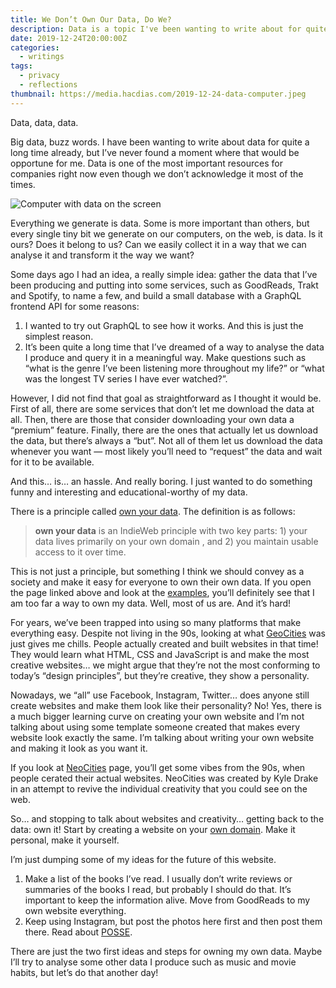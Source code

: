 ```yaml
---
title: We Don’t Own Our Data, Do We?
description: Data is a topic I've been wanting to write about for quite some time. Do we own our data? What should we do about it?
date: 2019-12-24T20:00:00Z
categories:
  - writings
tags:
  - privacy
  - reflections
thumbnail: https://media.hacdias.com/2019-12-24-data-computer.jpeg
---
```


Data, data, data.

Big data, buzz words. I have been wanting to write about data for quite a long time already, but I’ve never found a moment where that would be opportune for me. Data is one of the most important resources for companies right now even though we don’t acknowledge it most of the times.

<!--more-->

![Computer with data on the screen](https://media.hacdias.com/2019-12-24-data-computer.jpeg)

Everything we generate is data. Some is more important than others, but every single tiny bit we generate on our computers, on the web, is data. Is it ours? Does it belong to us? Can we easily collect it in a way that we can analyse it and transform it the way we want?

Some days ago I had an idea, a really simple idea: gather the data that I’ve been producing and putting into some services, such as GoodReads, Trakt and Spotify, to name a few, and build a small database with a GraphQL frontend API for some reasons:

1. I wanted to try out GraphQL to see how it works. And this is just the simplest reason.
2. It’s been quite a long time that I’ve dreamed of a way to analyse the data I produce and query it in a meaningful way. Make questions such as “what is the genre I’ve been listening more throughout my life?” or “what was the longest TV series I have ever watched?”.

However, I did not find that goal as straightforward as I thought it would be. First of all, there are some services that don’t let me download the data at all. Then, there are those that consider downloading your own data a “premium” feature. Finally, there are the ones that actually let us download the data, but there’s always a “but”. Not all of them let us download the data whenever you want — most likely you’ll need to “request” the data and wait for it to be available.

And this… is… an hassle. And really boring.  I just wanted to do something funny and interesting and educational-worthy of my data.

There is a principle called [own your data](https://indieweb.org/own_your_data).  The definition is as follows:

> **own your data** is an IndieWeb  principle  with two key parts: 1) your data lives primarily on your own  domain , and 2) you maintain usable  access  to it over time.  

This is not just a principle, but something I think we should convey as a society and make it easy for everyone to own their own data. If you open the page linked above and look at the [examples](https://indieweb.org/own_your_data#IndieWeb_Examples), you’ll definitely see that I am too far a way to own my data. Well, most of us are. And it’s hard!

For years, we’ve been trapped into using so many platforms that make everything easy.  Despite not living in the 90s, looking at what [GeoCities](https://en.wikipedia.org/wiki/Yahoo!_GeoCities) was just gives me chills. People actually created and built websites in that time! They would learn what HTML, CSS and JavaScript is and make the most creative websites… we might argue that they’re not the most conforming to today’s “design principles”, but they’re creative, they show a personality.


Nowadays, we “all” use Facebook, Instagram, Twitter… does anyone still create websites and make them look like their personality? No! Yes, there is a much bigger learning curve on creating your own website and I’m not talking about using some template someone created that makes every website look exactly the same. I’m talking about writing your own website and making it look as you want it.

If you look at  [NeoCities](https://neocities.org/browse)  page,  you’ll get some vibes from the 90s, when people cerated their actual websites. NeoCities was created by Kyle Drake in an attempt to revive the individual creativity that you could see on the web.

So… and stopping to talk about websites and creativity… getting back to the data: own it! Start by creating a website on your [own domain](https://indieweb.org/personal-domain). Make it personal, make it yourself.

I’m just dumping some of my ideas for the future of this website.

1. Make a list of the books I’ve read. I usually don’t write reviews or summaries of the books I read, but probably I should do that. It’s important to keep the information alive. Move from GoodReads to my own website everything.
2. Keep using Instagram, but post the photos here first and then post them there. Read about [POSSE](https://indieweb.org/POSSE).

There are just the two first ideas and steps for owning my own data. Maybe I’ll try to analyse some other data I produce such as music and movie habits, but let’s do that another day!

